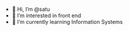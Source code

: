 - 👋 Hi, I’m @satu
- 👀 I’m interested in front end
- 🌱 I’m currently learning Information Systems


<!---
:)
--->
